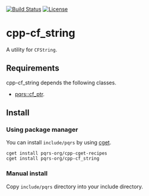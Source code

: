 [![Build Status](https://travis-ci.org/pqrs-org/cpp-cf_string.svg?branch=master)](https://travis-ci.org/pqrs-org/cpp-cf_string)
[![License](https://img.shields.io/badge/license-Boost%20Software%20License-blue.svg)](https://github.com/pqrs-org/cpp-cf_string/blob/master/LICENSE.md)

# cpp-cf_string

A utility for `CFString`.

## Requirements

cpp-cf_string depends the following classes.

- [pqrs::cf_ptr](https://github.com/pqrs-org/cpp-cf_ptr).

## Install

### Using package manager

You can install `include/pqrs` by using [cget](https://github.com/pfultz2/cget).

```shell
cget install pqrs-org/cpp-cget-recipes
cget install pqrs-org/cpp-cf_string
```

### Manual install

Copy `include/pqrs` directory into your include directory.
